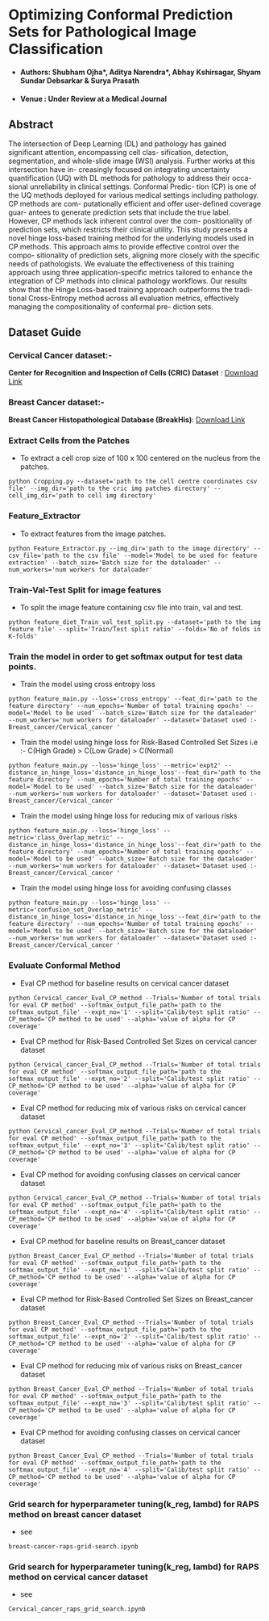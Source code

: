 # Optimizing Conformal Prediction Sets for Pathological Image Classification

- #### Authors</ins>: **Shubham Ojha***, **Aditya Narendra***, Abhay Kshirsagar, Shyam Sundar Debsarkar \& Surya Prasath 
- #### Venue : Under Review at a Medical Journal


## Abstract

The intersection of Deep Learning (DL) and pathology
has gained significant attention, encompassing cell clas-
sification, detection, segmentation, and whole-slide image
(WSI) analysis. Further works at this intersection have in-
creasingly focused on integrating uncertainty quantification
(UQ) with DL methods for pathology to address their occa-
sional unreliability in clinical settings. Conformal Predic-
tion (CP) is one of the UQ methods deployed for various
medical settings including pathology. CP methods are com-
putationally efficient and offer user-defined coverage guar-
antees to generate prediction sets that include the true label.
However, CP methods lack inherent control over the com-
positionality of prediction sets, which restricts their clinical
utility. This study presents a novel hinge loss-based training
method for the underlying models used in CP methods. This
approach aims to provide effective control over the compo-
sitionality of prediction sets, aligning more closely with the
specific needs of pathologists. We evaluate the effectiveness
of this training approach using three application-specific
metrics tailored to enhance the integration of CP methods
into clinical pathology workflows. Our results show that the
Hinge Loss-based training approach outperforms the tradi-
tional Cross-Entropy method across all evaluation metrics,
effectively managing the compositionality of conformal pre-
diction sets.


## Dataset Guide
### Cervical Cancer dataset:-
**Center for Recognition and Inspection of Cells (CRIC) Dataset** : [Download Link](https://database.cric.com.br/downloads)

### Breast Cancer dataset:-
**Breast Cancer Histopathological Database (BreakHis)**: [Download Link](https://web.inf.ufpr.br/vri/databases/breast-cancer-histopathological-database-breakhis/)




### Extract Cells from the Patches 
- To extract a cell crop size of 100 x 100 centered on the nucleus from the patches.
```
python Cropping.py --dataset='path to the cell centre coordinates csv file' --img_dir='path to the cric img patches directory' --cell_img_dir='path to cell img directory'
```

### Feature_Extractor
- To extract features from the image patches.
```
python Feature_Extractor.py --img_dir='path to the image directory' --csv_file='path to the csv file' --model='Model to be used for feature extraction' --batch_size='Batch size for the dataloader' --num_workers='num workers for dataloader'
```

### Train-Val-Test Split for image features 
- To split the image feature containing csv file into train, val and test.
```
python feature_diet_Train_val_test_split.py --dataset='path to the img feature file' --split='Train/Test split ratio' --folds='No of folds in K-folds'
```

### Train the model in order to get softmax output for test data points.

- Train the model using cross entropy loss
```
python feature_main.py --loss='cross_entropy' --feat_dir='path to the feature directory' --num_epochs='Number of total training epochs' --model='Model to be used' --batch_size='Batch size for the dataloader' --num_workers='num workers for dataloader' --dataset='Dataset used :- Breast_cancer/Cervical_cancer '
```

- Train the model using hinge loss for Risk-Based Controlled Set Sizes i.e :- C(High Grade) > C(Low Grade) > C(Normal) 

```
python feature_main.py --loss='hinge_loss' --metric='expt2' --distance_in_hinge_loss='distance_in_hinge_loss'--feat_dir='path to the feature directory' --num_epochs='Number of total training epochs' --model='Model to be used' --batch_size='Batch size for the dataloader' --num_workers='num workers for dataloader' --dataset='Dataset used :- Breast_cancer/Cervical_cancer '
```

- Train the model using hinge loss for reducing mix of various risks
```
python feature_main.py --loss='hinge_loss' --metric='class_Overlap_metric' --distance_in_hinge_loss='distance_in_hinge_loss'--feat_dir='path to the feature directory' --num_epochs='Number of total training epochs' --model='Model to be used' --batch_size='Batch size for the dataloader' --num_workers='num workers for dataloader' --dataset='Dataset used :- Breast_cancer/Cervical_cancer '
```

- Train the model using hinge loss for avoiding confusing classes
```
python feature_main.py --loss='hinge_loss' --metric='confusion_set_Overlap_metric' --distance_in_hinge_loss='distance_in_hinge_loss'--feat_dir='path to the feature directory' --num_epochs='Number of total training epochs' --model='Model to be used' --batch_size='Batch size for the dataloader' --num_workers='num workers for dataloader' --dataset='Dataset used :- Breast_cancer/Cervical_cancer '
```

### Evaluate Conformal Method

- Eval CP method for baseline results on cervical cancer dataset
```
python Cervical_cancer_Eval_CP_method --Trials='Number of total trials for eval CP method' --softmax_output_file_path='path to the softmax_output_file' --expt_no='1' --split='Calib/test split ratio' --CP_method='CP method to be used' --alpha='value of alpha for CP coverage' 
```

- Eval CP method for Risk-Based Controlled Set Sizes on cervical cancer dataset

```
python Cervical_cancer_Eval_CP_method --Trials='Number of total trials for eval CP method' --softmax_output_file_path='path to the softmax_output_file' --expt_no='2' --split='Calib/test split ratio' --CP_method='CP method to be used' --alpha='value of alpha for CP coverage' 
```

- Eval CP method for reducing mix of various risks on cervical cancer dataset

```
python Cervical_cancer_Eval_CP_method --Trials='Number of total trials for eval CP method' --softmax_output_file_path='path to the softmax_output_file' --expt_no='3' --split='Calib/test split ratio' --CP_method='CP method to be used' --alpha='value of alpha for CP coverage' 
```

- Eval CP method for avoiding confusing classes on cervical cancer dataset
```
python Cervical_cancer_Eval_CP_method --Trials='Number of total trials for eval CP method' --softmax_output_file_path='path to the softmax_output_file' --expt_no='4' --split='Calib/test split ratio' --CP_method='CP method to be used' --alpha='value of alpha for CP coverage' 
```

- Eval CP method for baseline results on Breast_cancer dataset
```
python Breast_Cancer_Eval_CP_method --Trials='Number of total trials for eval CP method' --softmax_output_file_path='path to the softmax_output_file' --expt_no='1' --split='Calib/test split ratio' --CP_method='CP method to be used' --alpha='value of alpha for CP coverage' 
```

- Eval CP method for Risk-Based Controlled Set Sizes on Breast_cancer dataset
```
python Breast_Cancer_Eval_CP_method --Trials='Number of total trials for eval CP method' --softmax_output_file_path='path to the softmax_output_file' --expt_no='2' --split='Calib/test split ratio' --CP_method='CP method to be used' --alpha='value of alpha for CP coverage' 
```

- Eval CP method for reducing mix of various risks on Breast_cancer dataset
```
python Breast_Cancer_Eval_CP_method --Trials='Number of total trials for eval CP method' --softmax_output_file_path='path to the softmax_output_file' --expt_no='3' --split='Calib/test split ratio' --CP_method='CP method to be used' --alpha='value of alpha for CP coverage' 
```

- Eval CP method for avoiding confusing classes on cervical cancer dataset
```
python Breast_Cancer_Eval_CP_method --Trials='Number of total trials for eval CP method' --softmax_output_file_path='path to the softmax_output_file' --expt_no='4' --split='Calib/test split ratio' --CP_method='CP method to be used' --alpha='value of alpha for CP coverage' 
```


###  Grid search for hyperparameter tuning(k_reg, lambd) for RAPS method on breast cancer dataset
- see
```
breast-cancer-raps-grid-search.ipynb
```

###  Grid search for hyperparameter tuning(k_reg, lambd) for RAPS method on cervical cancer dataset
- see
```
Cervical_cancer_raps_grid_search.ipynb
```








